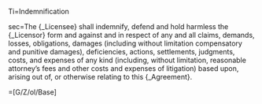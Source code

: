 Ti=Indemnification

sec=The {_Licensee} shall indemnify, defend and hold harmless the {_Licensor} form and against and in respect of any and all claims, demands, losses, obligations, damages (including without limitation compensatory and punitive damages), deficiencies, actions, settlements, judgments, costs, and expenses of any kind (including, without limitation, reasonable attorney’s fees and other costs and expenses of litigation) based upon, arising out of, or otherwise relating to this {_Agreement}.

=[G/Z/ol/Base]
